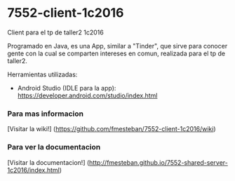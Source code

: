 # 7552-client-1c2016
Client para el tp de taller2 1c2016

Programado en Java, es una App, similar a "Tinder", que sirve para conocer gente con la cual se comparten intereses en comun, realizada para el tp de taller2.

Herramientas utilizadas:
- Android Studio (IDLE para la app): https://developer.android.com/studio/index.html

### Para mas informacion

[Visitar la wiki!] (https://github.com/fmesteban/7552-client-1c2016/wiki)

### Para ver la documentacion

[Visitar la documentacion!] (http://fmesteban.github.io/7552-shared-server-1c2016/index.html)
